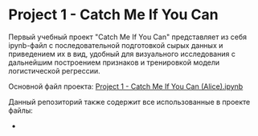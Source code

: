 # Project 1 - Catch Me If You Can
Первый учебный проект "Catch Me If You Can" представляет из себя ipynb-файл с последовательной подготовкой сырых данных и приведением их в вид, удобный для визуального исследования с дальнейшим построением признаков и тренировкой модели логистической регрессии.

Основной файл проекта: [Project 1 - Catch Me If You Can (Alice).ipynb](https://github.com/Androkotey/Project_1-Catch_Me_If_You_Can/blob/main/Project%201%20-%20Catch%20Me%20If%20You%20Can%20(Alice).ipynb)

Данный репозиторий также содержит все использованные в проекте файлы:

* 
